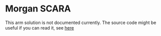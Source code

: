 
# Morgan SCARA

This arm solution is not documented currently. The source code might be useful if you can read it, see [here](https://github.com/smoothieware/smoothieware/blob/edge/src/modules/robot/arm_solutions/morganscarasolution.cpp.md)
